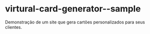 # virtural-card-generator--sample
Demonstração de um site que gera cartões personalizados para seus clientes.

